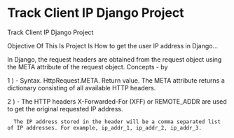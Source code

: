 # Track Client IP Django Project
 Track Client IP Django Project


Objective Of This Is Project Is How to get the user IP address in Django...

In Django, the request headers are obtained from the request object using the META attribute of the request object.
Concepts - by 

1 ) - Syntax. HttpRequest.META.
      Return value. The META attribute returns a dictionary consisting of all available HTTP headers.

2 ) - The HTTP headers X-Forwarded-For (XFF) or REMOTE_ADDR are used to get the original requested IP address.

      The IP address stored in the header will be a comma separated list of IP addresses. For example, ip_addr_1, ip_addr_2, ip_addr_3.
